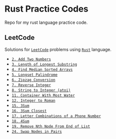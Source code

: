 # Rust Practice Codes
Repo for my rust language practice code.

## LeetCode
Solutions for [`LeetCode`](https://leetcode.com/problems) problems using [`Rust`](https://www.rust-lang.org/) language.

- [`2. Add Two Numbers`](src/leetcode/q2_add_two_numbers.rs)
- [`3. Length of Longest Substring`](src/leetcode/q3_length_of_longest_substring.rs)
- [`4. Find Median Sorted Arrays`](src/leetcode/q4_find_median_sorted_arrays.rs)
- [`5. Longset Palindrome`](src/leetcode/q5_longest_palindrome.rs)
- [`6. Zipzag Conversion`](src/leetcode/q6_zipzag_conversion.rs)
- [`7. Reverse Integer`](src/leetcode/q7_reverse_integer.rs)
- [`8. String to Integer (atoi)`](src/leetcode/q8_my_atoi.rs)
- [`11. Container With Most Water`](src/leetcode/q11_container_with_most_water.rs)
- [`12. Integer to Roman`](src/leetcode/q12_integer_to_roman.rs)
- [`15. 3Sum`](src/leetcode/q15_three_sum.rs)
- [`16. 3Sum Closest`](src/leetcode/q16_three_sum_closest.rs)
- [`17. Letter Combinations of a Phone Number`](src/leetcode/q17_letter_combinations_of_a_phone_number.rs)
- [`18. 4Sum`](src/leetcode/q18_four_sum.rs)
- [`19. Remove Nth Node From End of List`](src/leetcode/q19_remove_nth_node_from_end_of_list.rs)
- [`24. Swap Nodes in Pairs`](src/leetcode/q24_swap_nodes_in_pairs.rs)
